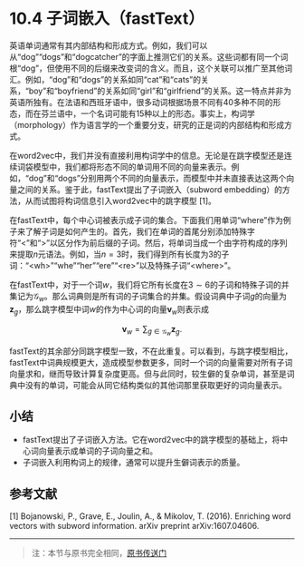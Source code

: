 # 10.4 子词嵌入（fastText）

英语单词通常有其内部结构和形成方式。例如，我们可以从“dog”“dogs”和“dogcatcher”的字面上推测它们的关系。这些词都有同一个词根“dog”，但使用不同的后缀来改变词的含义。而且，这个关联可以推广至其他词汇。例如，“dog”和“dogs”的关系如同“cat”和“cats”的关系，“boy”和“boyfriend”的关系如同“girl”和“girlfriend”的关系。这一特点并非为英语所独有。在法语和西班牙语中，很多动词根据场景不同有40多种不同的形态，而在芬兰语中，一个名词可能有15种以上的形态。事实上，构词学（morphology）作为语言学的一个重要分支，研究的正是词的内部结构和形成方式。

在word2vec中，我们并没有直接利用构词学中的信息。无论是在跳字模型还是连续词袋模型中，我们都将形态不同的单词用不同的向量来表示。例如，“dog”和“dogs”分别用两个不同的向量表示，而模型中并未直接表达这两个向量之间的关系。鉴于此，fastText提出了子词嵌入（subword embedding）的方法，从而试图将构词信息引入word2vec中的跳字模型 [1]。

在fastText中，每个中心词被表示成子词的集合。下面我们用单词“where”作为例子来了解子词是如何产生的。首先，我们在单词的首尾分别添加特殊字符“&lt;”和“&gt;”以区分作为前后缀的子词。然后，将单词当成一个由字符构成的序列来提取$n$元语法。例如，当$n=3$时，我们得到所有长度为3的子词：“&lt;wh&gt;”“whe”“her”“ere”“&lt;re&gt;”以及特殊子词“&lt;where&gt;”。

在fastText中，对于一个词$w$，我们将它所有长度在$3 \sim 6$的子词和特殊子词的并集记为$\mathcal{G}_w$。那么词典则是所有词的子词集合的并集。假设词典中子词$g$的向量为$\boldsymbol{z}_g$，那么跳字模型中词$w$的作为中心词的向量$\boldsymbol{v}_w$则表示成

$$\boldsymbol{v}_w = \sum_{g\in\mathcal{G}_w} \boldsymbol{z}_g.$$

fastText的其余部分同跳字模型一致，不在此重复。可以看到，与跳字模型相比，fastText中词典规模更大，造成模型参数更多，同时一个词的向量需要对所有子词向量求和，继而导致计算复杂度更高。但与此同时，较生僻的复杂单词，甚至是词典中没有的单词，可能会从同它结构类似的其他词那里获取更好的词向量表示。


## 小结

* fastText提出了子词嵌入方法。它在word2vec中的跳字模型的基础上，将中心词向量表示成单词的子词向量之和。
* 子词嵌入利用构词上的规律，通常可以提升生僻词表示的质量。



## 参考文献

[1] Bojanowski, P., Grave, E., Joulin, A., & Mikolov, T. (2016). Enriching word vectors with subword information. arXiv preprint arXiv:1607.04606.

-----------
> 注：本节与原书完全相同，[原书传送门](https://zh.d2l.ai/chapter_natural-language-processing/fasttext.html)

